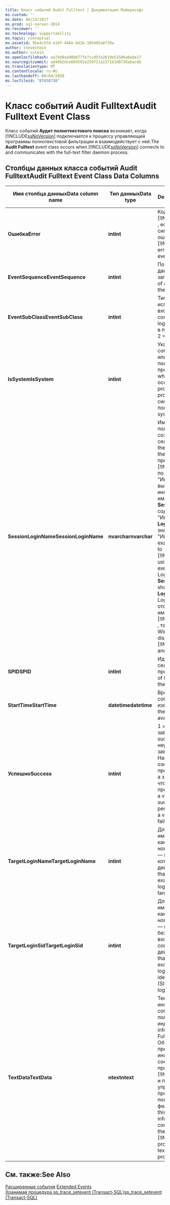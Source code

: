```yaml
---
title: Класс событий Audit Fulltext | Документация Майкрософт
ms.custom: ''
ms.date: 06/13/2017
ms.prod: sql-server-2014
ms.reviewer: ''
ms.technology: supportability
ms.topic: conceptual
ms.assetid: 95e4c5fd-e16f-446e-b42b-105495a8f39a
author: stevestein
ms.author: sstein
ms.openlocfilehash: aa74d8aa90b677fe7ccd5fe2619e51506a0abe17
ms.sourcegitcommit: ad4d92dce894592a259721a1571b1d8736abacdb
ms.translationtype: MT
ms.contentlocale: ru-RU
ms.lasthandoff: 08/04/2020
ms.locfileid: "87658730"
---
```

# <a name="audit-fulltext-event-class"></a><span data-ttu-id="44ab6-102">Класс событий Audit Fulltext</span><span class="sxs-lookup"><span data-stu-id="44ab6-102">Audit Fulltext Event Class</span></span>
  <span data-ttu-id="44ab6-103">Класс событий **Аудит полнотекстового поиска** возникает, когда [!INCLUDE[ssNoVersion](../../includes/ssnoversion-md.md)] подключается к процессу управляющей программы полнотекстовой фильтрации и взаимодействует с ней.</span><span class="sxs-lookup"><span data-stu-id="44ab6-103">The **Audit Fulltext** event class occurs when [!INCLUDE[ssNoVersion](../../includes/ssnoversion-md.md)] connects to and communicates with the full-text filter daemon process.</span></span>  
  
## <a name="audit-fulltext-event-class-data-columns"></a><span data-ttu-id="44ab6-104">Столбцы данных класса событий Audit Fulltext</span><span class="sxs-lookup"><span data-stu-id="44ab6-104">Audit Fulltext Event Class Data Columns</span></span>  
  
|<span data-ttu-id="44ab6-105">Имя столбца данных</span><span class="sxs-lookup"><span data-stu-id="44ab6-105">Data column name</span></span>|<span data-ttu-id="44ab6-106">Тип данных</span><span class="sxs-lookup"><span data-stu-id="44ab6-106">Data type</span></span>|<span data-ttu-id="44ab6-107">Description</span><span class="sxs-lookup"><span data-stu-id="44ab6-107">Description</span></span>|<span data-ttu-id="44ab6-108">Идентификатор столбца</span><span class="sxs-lookup"><span data-stu-id="44ab6-108">Column ID</span></span>|<span data-ttu-id="44ab6-109">Фильтруемый</span><span class="sxs-lookup"><span data-stu-id="44ab6-109">Filterable</span></span>|  
|----------------------|---------------|-----------------|---------------|----------------|  
|<span data-ttu-id="44ab6-110">**Ошибка**</span><span class="sxs-lookup"><span data-stu-id="44ab6-110">**Error**</span></span>|<span data-ttu-id="44ab6-111">**int**</span><span class="sxs-lookup"><span data-stu-id="44ab6-111">**int**</span></span>|<span data-ttu-id="44ab6-112">Код ошибки [!INCLUDE[ssNoVersion](../../includes/ssnoversion-md.md)] , если событие сигнализирует об ошибке.</span><span class="sxs-lookup"><span data-stu-id="44ab6-112">The [!INCLUDE[ssNoVersion](../../includes/ssnoversion-md.md)] error number, if this event reports an error.</span></span>|<span data-ttu-id="44ab6-113">31</span><span class="sxs-lookup"><span data-stu-id="44ab6-113">31</span></span>|<span data-ttu-id="44ab6-114">Да</span><span class="sxs-lookup"><span data-stu-id="44ab6-114">Yes</span></span>|  
|<span data-ttu-id="44ab6-115">**EventSequence**</span><span class="sxs-lookup"><span data-stu-id="44ab6-115">**EventSequence**</span></span>|<span data-ttu-id="44ab6-116">**int**</span><span class="sxs-lookup"><span data-stu-id="44ab6-116">**int**</span></span>|<span data-ttu-id="44ab6-117">Порядковый номер данного события в запросе.</span><span class="sxs-lookup"><span data-stu-id="44ab6-117">The sequence of a given event within the request.</span></span>|<span data-ttu-id="44ab6-118">51</span><span class="sxs-lookup"><span data-stu-id="44ab6-118">51</span></span>|<span data-ttu-id="44ab6-119">нет</span><span class="sxs-lookup"><span data-stu-id="44ab6-119">No</span></span>|  
|<span data-ttu-id="44ab6-120">**EventSubClass**</span><span class="sxs-lookup"><span data-stu-id="44ab6-120">**EventSubClass**</span></span>|<span data-ttu-id="44ab6-121">**int**</span><span class="sxs-lookup"><span data-stu-id="44ab6-121">**int**</span></span>|<span data-ttu-id="44ab6-122">Тип соединения, используемого для входа.</span><span class="sxs-lookup"><span data-stu-id="44ab6-122">Type of connection used by the login.</span></span> <span data-ttu-id="44ab6-123">1 = без пула, 2 = в пуле.</span><span class="sxs-lookup"><span data-stu-id="44ab6-123">1 = Nonpooled, 2 = Pooled.</span></span>|<span data-ttu-id="44ab6-124">21</span><span class="sxs-lookup"><span data-stu-id="44ab6-124">21</span></span>|<span data-ttu-id="44ab6-125">Да</span><span class="sxs-lookup"><span data-stu-id="44ab6-125">Yes</span></span>|  
|<span data-ttu-id="44ab6-126">**IsSystem**</span><span class="sxs-lookup"><span data-stu-id="44ab6-126">**IsSystem**</span></span>|<span data-ttu-id="44ab6-127">**int**</span><span class="sxs-lookup"><span data-stu-id="44ab6-127">**int**</span></span>|<span data-ttu-id="44ab6-128">Указывает, произошло событие в системном или в пользовательском процессе.</span><span class="sxs-lookup"><span data-stu-id="44ab6-128">Indicates whether the event occurred on a system process or a user process.</span></span> <span data-ttu-id="44ab6-129">1 = системный, 0 = пользовательский.</span><span class="sxs-lookup"><span data-stu-id="44ab6-129">1 = system, 0 = user.</span></span>|<span data-ttu-id="44ab6-130">60</span><span class="sxs-lookup"><span data-stu-id="44ab6-130">60</span></span>|<span data-ttu-id="44ab6-131">Да</span><span class="sxs-lookup"><span data-stu-id="44ab6-131">Yes</span></span>|  
|<span data-ttu-id="44ab6-132">**SessionLoginName**</span><span class="sxs-lookup"><span data-stu-id="44ab6-132">**SessionLoginName**</span></span>|<span data-ttu-id="44ab6-133">**nvarchar**</span><span class="sxs-lookup"><span data-stu-id="44ab6-133">**nvarchar**</span></span>|<span data-ttu-id="44ab6-134">Имя входа пользователя, создавшего этот сеанс.</span><span class="sxs-lookup"><span data-stu-id="44ab6-134">Login name of the user who originated the session.</span></span> <span data-ttu-id="44ab6-135">Например, при подключении к [!INCLUDE[ssNoVersion](../../includes/ssnoversion-md.md)] по имени "Имя_входа1" и при выполнении инструкции под именем "Имя_входа2" **SessionLoginName** содержит значение "Имя_входа1", а **LoginName** — значение "Имя_входа2".</span><span class="sxs-lookup"><span data-stu-id="44ab6-135">For example, if you connect to [!INCLUDE[ssNoVersion](../../includes/ssnoversion-md.md)] using Login1 and execute a statement as Login2, **SessionLoginName** shows Login1 and **LoginName** shows Login2.</span></span> <span data-ttu-id="44ab6-136">В этом столбце отображаются как имена входа [!INCLUDE[ssNoVersion](../../includes/ssnoversion-md.md)] , так и имена входа Windows.</span><span class="sxs-lookup"><span data-stu-id="44ab6-136">This column displays both [!INCLUDE[ssNoVersion](../../includes/ssnoversion-md.md)] and Windows logins.</span></span>|<span data-ttu-id="44ab6-137">64</span><span class="sxs-lookup"><span data-stu-id="44ab6-137">64</span></span>|<span data-ttu-id="44ab6-138">Да</span><span class="sxs-lookup"><span data-stu-id="44ab6-138">Yes</span></span>|  
|<span data-ttu-id="44ab6-139">**SPID**</span><span class="sxs-lookup"><span data-stu-id="44ab6-139">**SPID**</span></span>|<span data-ttu-id="44ab6-140">**int**</span><span class="sxs-lookup"><span data-stu-id="44ab6-140">**int**</span></span>|<span data-ttu-id="44ab6-141">Идентификатор сеанса, в котором произошло событие.</span><span class="sxs-lookup"><span data-stu-id="44ab6-141">ID of the session on which the event occurred.</span></span>|<span data-ttu-id="44ab6-142">12</span><span class="sxs-lookup"><span data-stu-id="44ab6-142">12</span></span>|<span data-ttu-id="44ab6-143">Да</span><span class="sxs-lookup"><span data-stu-id="44ab6-143">Yes</span></span>|  
|<span data-ttu-id="44ab6-144">**StartTime**</span><span class="sxs-lookup"><span data-stu-id="44ab6-144">**StartTime**</span></span>|<span data-ttu-id="44ab6-145">**datetime**</span><span class="sxs-lookup"><span data-stu-id="44ab6-145">**datetime**</span></span>|<span data-ttu-id="44ab6-146">Время начала события, если оно известно.</span><span class="sxs-lookup"><span data-stu-id="44ab6-146">Time at which the event started, if available.</span></span>|<span data-ttu-id="44ab6-147">14</span><span class="sxs-lookup"><span data-stu-id="44ab6-147">14</span></span>|<span data-ttu-id="44ab6-148">Да</span><span class="sxs-lookup"><span data-stu-id="44ab6-148">Yes</span></span>|  
|<span data-ttu-id="44ab6-149">**Успешно**</span><span class="sxs-lookup"><span data-stu-id="44ab6-149">**Success**</span></span>|<span data-ttu-id="44ab6-150">**int**</span><span class="sxs-lookup"><span data-stu-id="44ab6-150">**int**</span></span>|<span data-ttu-id="44ab6-151">1 = успешное завершение.</span><span class="sxs-lookup"><span data-stu-id="44ab6-151">1 = success.</span></span> <span data-ttu-id="44ab6-152">0 = неуспешное завершение.</span><span class="sxs-lookup"><span data-stu-id="44ab6-152">0 = failure.</span></span> <span data-ttu-id="44ab6-153">Например, значение 1 означает успешную проверку разрешений, а значение 0 означает, что эта проверка не пройдена.</span><span class="sxs-lookup"><span data-stu-id="44ab6-153">For example, a value of 1 indicates success of a permissions check and a value of 0 indicates failure of that check.</span></span>|<span data-ttu-id="44ab6-154">23</span><span class="sxs-lookup"><span data-stu-id="44ab6-154">23</span></span>|<span data-ttu-id="44ab6-155">Да</span><span class="sxs-lookup"><span data-stu-id="44ab6-155">Yes</span></span>|  
|<span data-ttu-id="44ab6-156">**TargetLoginName**</span><span class="sxs-lookup"><span data-stu-id="44ab6-156">**TargetLoginName**</span></span>|<span data-ttu-id="44ab6-157">**int**</span><span class="sxs-lookup"><span data-stu-id="44ab6-157">**int**</span></span>|<span data-ttu-id="44ab6-158">Для действий с именем входа (таких как добавление нового имени входа) — имя входа, с которым совершается действие.</span><span class="sxs-lookup"><span data-stu-id="44ab6-158">For actions that target a login (for example, adding a new login), the name of the targeted login.</span></span>|<span data-ttu-id="44ab6-159">42</span><span class="sxs-lookup"><span data-stu-id="44ab6-159">42</span></span>|<span data-ttu-id="44ab6-160">Да</span><span class="sxs-lookup"><span data-stu-id="44ab6-160">Yes</span></span>|  
|<span data-ttu-id="44ab6-161">**TargetLoginSid**</span><span class="sxs-lookup"><span data-stu-id="44ab6-161">**TargetLoginSid**</span></span>|<span data-ttu-id="44ab6-162">**int**</span><span class="sxs-lookup"><span data-stu-id="44ab6-162">**int**</span></span>|<span data-ttu-id="44ab6-163">Для действий с именем входа (таких как добавление нового имени входа) — идентификатор безопасности имени входа, с которым совершается действие.</span><span class="sxs-lookup"><span data-stu-id="44ab6-163">For actions that target a login (for example, adding a new login), the security identification number (SID) of the targeted login.</span></span>|<span data-ttu-id="44ab6-164">43</span><span class="sxs-lookup"><span data-stu-id="44ab6-164">43</span></span>|<span data-ttu-id="44ab6-165">Да</span><span class="sxs-lookup"><span data-stu-id="44ab6-165">Yes</span></span>|  
|<span data-ttu-id="44ab6-166">**TextData**</span><span class="sxs-lookup"><span data-stu-id="44ab6-166">**TextData**</span></span>|<span data-ttu-id="44ab6-167">**ntext**</span><span class="sxs-lookup"><span data-stu-id="44ab6-167">**ntext**</span></span>|<span data-ttu-id="44ab6-168">Текстовая информация о событии полнотекстового индекса.</span><span class="sxs-lookup"><span data-stu-id="44ab6-168">Text information about the Full-Text event.</span></span> <span data-ttu-id="44ab6-169">Обычно это поле предоставляет информацию о соединении между процессом [!INCLUDE[ssNoVersion](../../includes/ssnoversion-md.md)] и процессом управляющей программы полнотекстовой фильтрации</span><span class="sxs-lookup"><span data-stu-id="44ab6-169">Typically this field provides information about the connection between the [!INCLUDE[ssNoVersion](../../includes/ssnoversion-md.md)] process and the full-text filter daemon process</span></span>|<span data-ttu-id="44ab6-170">1</span><span class="sxs-lookup"><span data-stu-id="44ab6-170">1</span></span>|<span data-ttu-id="44ab6-171">Да</span><span class="sxs-lookup"><span data-stu-id="44ab6-171">Yes</span></span>|  
  
## <a name="see-also"></a><span data-ttu-id="44ab6-172">См. также:</span><span class="sxs-lookup"><span data-stu-id="44ab6-172">See Also</span></span>  
 <span data-ttu-id="44ab6-173">[Расширенные события](../extended-events/extended-events.md) </span><span class="sxs-lookup"><span data-stu-id="44ab6-173">[Extended Events](../extended-events/extended-events.md) </span></span>  
 [<span data-ttu-id="44ab6-174">Хранимая процедура sp_trace_setevent (Transact-SQL)</span><span class="sxs-lookup"><span data-stu-id="44ab6-174">sp_trace_setevent &#40;Transact-SQL&#41;</span></span>](/sql/relational-databases/system-stored-procedures/sp-trace-setevent-transact-sql)  
  
  
